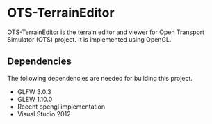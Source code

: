 OTS-TerrainEditor
=================
OTS-TerrainEditor is the terrain editor and viewer for Open Transport Simulator (OTS) project. It is implemented using OpenGL.

Dependencies
------------
The following dependencies are needed for building this project.

* GLFW 3.0.3
* GLEW 1.10.0
* Recent opengl implementation 
* Visual Studio 2012
